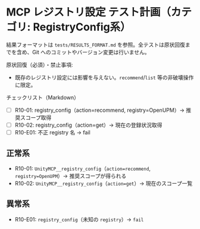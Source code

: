 # MCP レジストリ設定 テスト計画（カテゴリ: RegistryConfig系）

結果フォーマットは `tests/RESULTS_FORMAT.md` を参照。全テストは原状回復までを含め、Git へのコミットやバージョン変更は行いません。

原状回復（必須）・禁止事項:
- 既存のレジストリ設定には影響を与えない。`recommend`/`list` 等の非破壊操作に限定。

チェックリスト（Markdown）
- [ ] R10-01: registry_config（action=recommend, registry=OpenUPM）→ 推奨スコープ取得
- [ ] R10-02: registry_config（action=get）→ 現在の登録状況取得
- [ ] R10-E01: 不正 registry 名 → fail

## 正常系

- R10-01: `UnityMCP__registry_config`（`action=recommend`, `registry=OpenUPM`）→ 推奨スコープが得られる
- R10-02: `UnityMCP__registry_config`（`action=get`）→ 現在のスコープ一覧

## 異常系

- R10-E01: `registry_config`（未知の `registry`）→ `fail`
